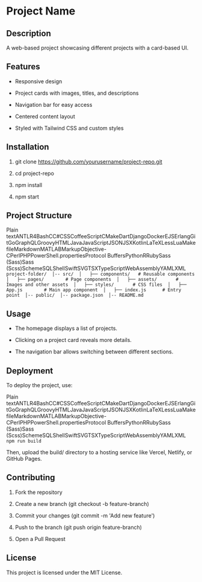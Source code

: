 Project Name
============

Description
-----------

A web-based project showcasing different projects with a card-based UI.

Features
--------

*   Responsive design
    
*   Project cards with images, titles, and descriptions
    
*   Navigation bar for easy access
    
*   Centered content layout
    
*   Styled with Tailwind CSS and custom styles
    

Installation
------------

1.  git clone https://github.com/yourusername/project-repo.git
    
2.  cd project-repo
    
3.  npm install
    
4.  npm start
    

Project Structure
-----------------

Plain textANTLR4BashCC#CSSCoffeeScriptCMakeDartDjangoDockerEJSErlangGitGoGraphQLGroovyHTMLJavaJavaScriptJSONJSXKotlinLaTeXLessLuaMakefileMarkdownMATLABMarkupObjective-CPerlPHPPowerShell.propertiesProtocol BuffersPythonRRubySass (Sass)Sass (Scss)SchemeSQLShellSwiftSVGTSXTypeScriptWebAssemblyYAMLXML`   project-folder/  │-- src/  │   ├── components/   # Reusable components  │   ├── pages/        # Page components  │   ├── assets/       # Images and other assets  │   ├── styles/       # CSS files  │   ├── App.js        # Main app component  │   ├── index.js      # Entry point  │-- public/  │-- package.json  │-- README.md   `

Usage
-----

*   The homepage displays a list of projects.
    
*   Clicking on a project card reveals more details.
    
*   The navigation bar allows switching between different sections.
    

Deployment
----------

To deploy the project, use:

Plain textANTLR4BashCC#CSSCoffeeScriptCMakeDartDjangoDockerEJSErlangGitGoGraphQLGroovyHTMLJavaJavaScriptJSONJSXKotlinLaTeXLessLuaMakefileMarkdownMATLABMarkupObjective-CPerlPHPPowerShell.propertiesProtocol BuffersPythonRRubySass (Sass)Sass (Scss)SchemeSQLShellSwiftSVGTSXTypeScriptWebAssemblyYAMLXML`   npm run build   `

Then, upload the build/ directory to a hosting service like Vercel, Netlify, or GitHub Pages.

Contributing
------------

1.  Fork the repository
    
2.  Create a new branch (git checkout -b feature-branch)
    
3.  Commit your changes (git commit -m 'Add new feature')
    
4.  Push to the branch (git push origin feature-branch)
    
5.  Open a Pull Request
    

License
-------

This project is licensed under the MIT License.